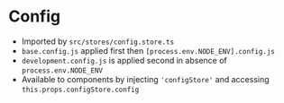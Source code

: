 # Config
- Imported by `src/stores/config.store.ts`
- `base.config.js` applied first then `[process.env.NODE_ENV].config.js`
- `development.config.js` is applied second in absence of `process.env.NODE_ENV`
- Available to components by injecting `'configStore'` and accessing `this.props.configStore.config`